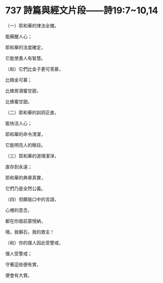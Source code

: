 # 737 詩篇與經文片段——詩19:7\~10,14

（一）耶和華的律法全備，

能蘇醒人心；

耶和華的法度確定，

它能使愚人有智慧。

（和）它們比金子更可羡慕，

比精金可慕；

比蜂房滴蜜甘甜，

比蜂蜜甘甜。

（二）耶和華的訓詞正直，

能快活人心；

耶和華的命令清潔，

它能明亮人的眼目。

（三）耶和華的道理潔淨，

直存到永遠；

耶和華的典章真實，

它們乃是全然公義。

（四）但願我口中的言語，

心裡的意念，

都在你面前蒙悅納，

哦，我磐石，我的救主！

（和）你的僕人因此受警戒，

僕人受警戒；

守著這些便有賞，

便會有大賞。

